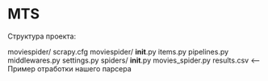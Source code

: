 # MTS

Структура проекта:

moviespider/
    scrapy.cfg
    moviespider/
        __init__.py
        items.py
        pipelines.py
        middlewares.py
        settings.py
        spiders/
            __init__.py
            movies_spider.py
    results.csv         <-- Пример отработки нашего парсера

